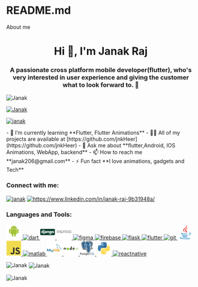 # README.md
About me
<h1 align="center">Hi 👋, I'm Janak Raj </h1> <h3 align="center">A passionate cross platform mobile developer(flutter), who's very interested in user experience and giving the customer what to look forward to.  👀</h3>  <p align="left"> <img src="https://komarev.com/ghpvc/?username=Janak&label=Profile%20views&color=0e75b6&style=flat" alt="Janak" /> </p>  <p align="left"> <a href="https://github.com/ryo-ma/github-profile-trophy"><img src="https://github-profile-trophy.vercel.app/?username=Janak" alt="Janak" /></a> </p>  <p align="left"> <a href="https://twitter.com/janak_heer" target="blank"><img src="https://img.shields.io/twitter/follow/janak_heer?logo=twitter&style=for-the-badge" alt="janak" /></a> </p>    - 🌱 I’m currently learning **Flutter, Flutter Animations**  - 👨‍💻 All of my projects are available at [https://github.com/jnkHeer](https://github.com/jnkHeer)   - 💬 Ask me about **flutter,Android, IOS Animations, WebApp, backend**  - 📫 How to reach me **janak206@gmail.com**  - ⚡ Fun fact **I love animations, gadgets and Tech**  <h3 align="left">Connect with me:</h3> <p align="left">  <a href="https://twitter.com/janak_heer" target="blank"><img align="center" src="https://raw.githubusercontent.com/rahuldkjain/github-profile-readme-generator/master/src/images/icons/Social/twitter.svg" alt="janak" height="30" width="40" /></a>  <a href="https://www.linkedin.com/in/janak-raj-9b31948a/" target="blank"><img align="center" src="https://raw.githubusercontent.com/rahuldkjain/github-profile-readme-generator/master/src/images/icons/Social/linked-in-alt.svg" alt="https://www.linkedin.com/in/janak-raj-9b31948a/" height="30" width="40" /></a>  <h3 align="left">Languages and Tools:</h3> <p align="left"> <a href="https://developer.android.com" target="_blank">  <img src="https://raw.githubusercontent.com/devicons/devicon/master/icons/android/android-original-wordmark.svg" alt="android" width="40" height="40"/> </a> <a href="https://dart.dev" target="_blank">  <img src="https://www.vectorlogo.zone/logos/dartlang/dartlang-icon.svg" alt="dart" width="40" height="40"/> </a> <a href="https://www.djangoproject.com/" target="_blank">  <img src="https://raw.githubusercontent.com/devicons/devicon/master/icons/django/django-original.svg" alt="django" width="40" height="40"/> </a> <a href="https://expressjs.com" target="_blank"> <img src="https://raw.githubusercontent.com/devicons/devicon/master/icons/express/express-original-wordmark.svg" alt="express" width="40" height="40"/> </a> <a href="https://www.figma.com/" target="_blank"> <img src="https://www.vectorlogo.zone/logos/figma/figma-icon.svg" alt="figma" width="40" height="40"/> </a>  <a href="https://firebase.google.com/" target="_blank">  <img src="https://www.vectorlogo.zone/logos/firebase/firebase-icon.svg" alt="firebase" width="40" height="40"/> </a>  <a href="https://flask.palletsprojects.com/" target="_blank"> <img src="https://www.vectorlogo.zone/logos/pocoo_flask/pocoo_flask-icon.svg" alt="flask" width="40" height="40"/> </a>  <a href="https://flutter.dev" target="_blank"> <img src="https://www.vectorlogo.zone/logos/flutterio/flutterio-icon.svg" alt="flutter" width="40" height="40"/> </a> <a href="https://git-scm.com/" target="_blank">  <img src="https://www.vectorlogo.zone/logos/git-scm/git-scm-icon.svg" alt="git" width="40" height="40"/> </a>  <a href="https://www.java.com" target="_blank"> <img src="https://raw.githubusercontent.com/devicons/devicon/master/icons/java/java-original.svg" alt="java" width="40" height="40"/> </a>  <a href="https://developer.mozilla.org/en-US/docs/Web/JavaScript" target="_blank">  <img src="https://raw.githubusercontent.com/devicons/devicon/master/icons/javascript/javascript-original.svg" alt="javascript" width="40" height="40"/> </a>  <a href="https://www.mathworks.com/" target="_blank">  <img src="https://upload.wikimedia.org/wikipedia/commons/2/21/Matlab_Logo.png" alt="matlab" width="40" height="40"/> </a>  <a href="https://www.mysql.com/" target="_blank"> <img src="https://raw.githubusercontent.com/devicons/devicon/master/icons/mysql/mysql-original-wordmark.svg" alt="mysql" width="40" height="40"/> </a>  <a href="https://nodejs.org" target="_blank">  <img src="https://raw.githubusercontent.com/devicons/devicon/master/icons/nodejs/nodejs-original-wordmark.svg" alt="nodejs" width="40" height="40"/> </a>  <a href="https://www.postgresql.org" target="_blank">  <img src="https://raw.githubusercontent.com/devicons/devicon/master/icons/postgresql/postgresql-original-wordmark.svg" alt="postgresql" width="40" height="40"/> </a>  <a href="https://www.python.org" target="_blank">  <img src="https://raw.githubusercontent.com/devicons/devicon/master/icons/python/python-original.svg" alt="python" width="40" height="40"/> </a> <a href="https://reactnative.dev/" target="_blank"> <img src="https://reactnative.dev/img/header_logo.svg" alt="reactnative" width="40" height="40"/> </a> </p>  <p><img align="left" src="https://github-readme-stats.vercel.app/api/top-langs?username=jnkHeer&show_icons=true&locale=en&layout=compact" alt="Janak" /></p>  <p>&nbsp;<img align="center" src="https://github-readme-stats.vercel.app/api?username=jnkHeer&show_icons=true&locale=en" alt="Janak" /></p>  <p><img align="center" src="https://github-readme-streak-stats.herokuapp.com/?user=jnkHeer&" alt="Janak" /></p>
